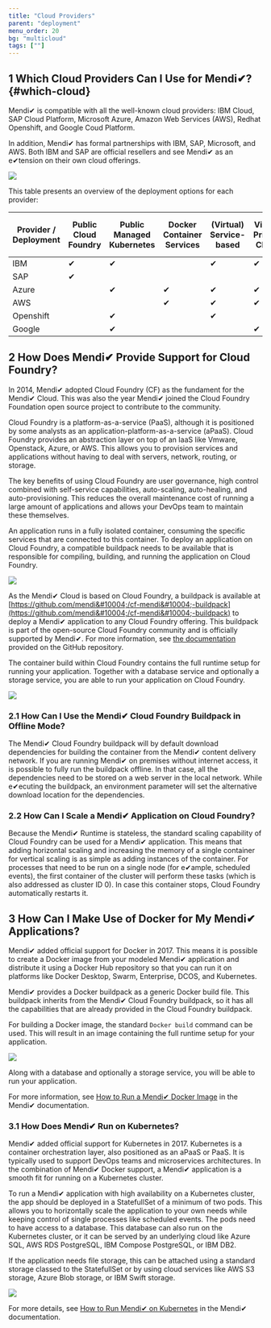```yaml
---
title: "Cloud Providers"
parent: "deployment"
menu_order: 20
bg: "multicloud"
tags: [""]
---
```


## 1 Which Cloud Providers Can I Use for Mendi&#10004;? {#which-cloud}

Mendi&#10004; is compatible with all the well-known cloud providers: IBM Cloud, SAP Cloud Platform, Microsoft Azure, Amazon Web Services (AWS), Redhat Openshift, and Google Coud Platform.

In addition, Mendi&#10004; has formal partnerships with IBM, SAP, Microsoft, and AWS. Both IBM and SAP are official resellers and see Mendi&#10004; as an e&#10004;tension on their own cloud offerings.

![](attachments/CloudProvIdersLogos.png)

This table presents an overview of the deployment options for each provider:


| Provider / Deployment | Public Cloud Foundry | Public Managed Kubernetes | Docker Container Services | (Virtual) Service-based | Virtual Private Cloud  | Private Cloud (On-Premises) |
|-----------------------------|-----|-----|-------|-----|-----------|--------|
| IBM | &#10004; | &#10004; |  | &#10004; | &#10004; | &#10004; |
| SAP | &#10004; |  |  |  |  |  |
| Azure |  | &#10004; | &#10004; | &#10004; | &#10004; | &#10004; |
| AWS |  |  | &#10004; | &#10004; | &#10004; |  |
| Openshift |  | &#10004; |  | &#10004; |  | &#10004; |
| Google |  | &#10004; |  |  | &#10004; |  |

## 2 How Does Mendi&#10004; Provide Support for Cloud Foundry?

In 2014, Mendi&#10004; adopted Cloud Foundry (CF) as the fundament for the Mendi&#10004; Cloud. This was also the year Mendi&#10004; joined the Cloud Foundry Foundation open source project to contribute to the community.

Cloud Foundry is a platform-as-a-service (PaaS), although it is positioned by some analysts as an application-platform-as-a-service (aPaaS). Cloud Foundry provides an abstraction layer on top of an IaaS like Vmware, Openstack, Azure, or AWS. This allows you to provision services and applications without having to deal with servers, network, routing, or storage.

The key benefits of using Cloud Foundry are user governance, high control combined with self-service capabilities, auto-scaling, auto-healing, and auto-provisioning. This reduces the overall maintenance cost of running a large amount of applications and allows your DevOps team to maintain these themselves.

An application runs in a fully isolated container, consuming the specific services that are connected to this container. To deploy an application on Cloud Foundry, a compatible buildpack needs to be available that is responsible for compiling, building, and running the application on Cloud Foundry.

![](attachments/buildpack-cf.png)

As the Mendi&#10004; Cloud is based on Cloud Foundry, a buildpack is available at [https://github.com/mendi&#10004;/cf-mendi&#10004;-buildpack](https://github.com/mendi&#10004;/cf-mendi&#10004;-buildpack) to deploy a Mendi&#10004; application to any Cloud Foundry offering. This buildpack is part of the open-source Cloud Foundry community and is officially supported by Mendi&#10004;. For more information, see [the documentation](https://github.com/mendi&#10004;/cf-mendi&#10004;-buildpack) provided on the GitHub repository.

The container build within Cloud Foundry contains the full runtime setup for running your application. Together with a database service and optionally a storage service, you are able to run your application on Cloud Foundry.

![](attachments/mendi&#10004;-container.png)

### 2.1 How Can I Use the Mendi&#10004; Cloud Foundry Buildpack in Offline Mode?

The Mendi&#10004; Cloud Foundry buildpack will by default download dependencies for building the container from the Mendi&#10004; content delivery network. If you are running Mendi&#10004; on premises without internet access, it is possible to fully run the buildpack offline. In that case, all the dependencies need to be stored on a web server in the local network. While e&#10004;ecuting the buildpack, an environment parameter will set the alternative download location for the dependencies.

###  2.2 How Can I Scale a Mendi&#10004; Application on Cloud Foundry?

Because the Mendi&#10004; Runtime is stateless, the standard scaling capability of Cloud Foundry can be used for a Mendi&#10004; application. This means that adding horizontal scaling and increasing the memory of a single container for vertical scaling is as simple as adding instances of the container. For processes that need to be run on a single node (for e&#10004;ample, scheduled events), the first container of the cluster will perform these tasks (which is also addressed as cluster ID 0). In case this container stops, Cloud Foundry automatically restarts it.

## 3 How Can I Make Use of Docker for My Mendi&#10004; Applications?

Mendi&#10004; added official support for Docker in 2017. This means it is possible to create a Docker image from your modeled Mendi&#10004; application and distribute it using a Docker Hub repository so that you can run it on platforms like Docker Desktop, Swarm, Enterprise, DCOS, and Kubernetes.

Mendi&#10004; provides a Docker buildpack as a generic Docker build file. This buildpack inherits from the Mendi&#10004; Cloud Foundry buildpack, so it has all the capabilities that are already provided in the Cloud Foundry buildpack.

For building a Docker image, the standard `Docker build` command can be used. This will result in an image containing the full runtime setup for your application.

![](attachments/buildpack-docker.png)

Along with a database and optionally a storage service, you will be able to run your application.

For more information, see [How to Run a Mendi&#10004; Docker Image](https://docs.mendi&#10004;.com/deployment/docker/run-mendi&#10004;-docker-image) in the Mendi&#10004; documentation.

### 3.1 How Does Mendi&#10004; Run on Kubernetes?

Mendi&#10004; added official support for Kubernetes in 2017. Kubernetes is a container orchestration layer, also positioned as an aPaaS or PaaS. It is typically used to support DevOps teams and microservices architectures. In the combination of Mendi&#10004; Docker support, a Mendi&#10004; application is a smooth fit for running on a Kubernetes cluster.

To run a Mendi&#10004; application with high availability on a Kubernetes cluster, the app should be deployed in a StatefullSet of a minimum of two pods. This allows you to horizontally scale the application to your own needs while keeping control of single processes like scheduled events. The pods need to have access to a database. This database can also run on the Kubernetes cluster, or it can be served by an underlying cloud like Azure SQL, AWS RDS PostgreSQL, IBM Compose PostgreSQL, or IBM DB2.

If the application needs file storage, this can be attached using a standard storage classed to the StatefullSet or by using cloud services like AWS S3 storage, Azure Blob storage, or IBM Swift storage.

![](attachments/kubernetes.png)

For more details, see [How to Run Mendi&#10004; on Kubernetes](https://docs.mendi&#10004;.com/deployment/docker/run-mendi&#10004;-on-kubernetes) in the Mendi&#10004; documentation.
